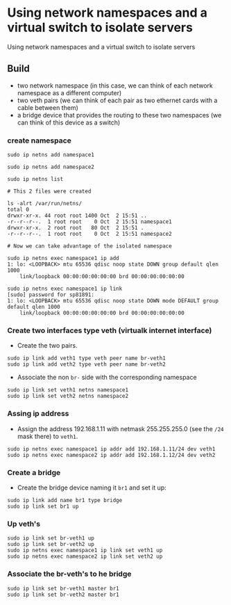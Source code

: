 
# Using network namespaces and a virtual switch to isolate servers

Using network namespaces and a virtual switch to isolate servers

## Build

- two network namespace (in this case, we can think of each network namespace as a different computer)
- two veth pairs (we can think of each pair as two ethernet cards with a cable between them)
- a bridge device that provides the routing to these two namespaces (we can think of this device as a switch)

### create namespace
```
sudo ip netns add namespace1

sudo ip netns add namespace2

sudo ip netns list

# This 2 files were created

ls -alrt /var/run/netns/
total 0
drwxr-xr-x. 44 root root 1400 Oct  2 15:51 ..
-r--r--r--.  1 root root    0 Oct  2 15:51 namespace1
drwxr-xr-x.  2 root root   80 Oct  2 15:51 .
-r--r--r--.  1 root root    0 Oct  2 15:51 namespace2

# Now we can take advantage of the isolated namespace

sudo ip netns exec namespace1 ip add
1: lo: <LOOPBACK> mtu 65536 qdisc noop state DOWN group default qlen 1000
    link/loopback 00:00:00:00:00:00 brd 00:00:00:00:00:00
    
sudo ip netns exec namespace1 ip link
[sudo] password for sp81891: 
1: lo: <LOOPBACK> mtu 65536 qdisc noop state DOWN mode DEFAULT group default qlen 1000
    link/loopback 00:00:00:00:00:00 brd 00:00:00:00:00:00

```

### Create two interfaces type veth (virtualk internet interface)

- Create the two pairs.
```
sudo ip link add veth1 type veth peer name br-veth1
sudo ip link add veth2 type veth peer name br-veth2

```

- Associate the non `br-` side with the corresponding namespace

```
sudo ip link set veth1 netns namespace1
sudo ip link set veth2 netns namespace2
```
### Assing ip address

- Assign the address 192.168.1.11 with netmask 255.255.255.0 (see the `/24` mask there) to `veth1`.

```
sudo ip netns exec namespace1 ip addr add 192.168.1.11/24 dev veth1
sudo ip netns exec namespace2 ip addr add 192.168.1.12/24 dev veth2
```
### Create a bridge

- Create the bridge device naming it `br1` and set it up:

```
sudo ip link add name br1 type bridge
sudo ip link set br1 up
```

### Up veth's

```
sudo ip link set br-veth1 up
sudo ip link set br-veth2 up
sudo ip netns exec namespace1 ip link set veth1 up
sudo ip netns exec namespace2 ip link set veth2 up
```

### Associate the br-veth's to he bridge

```
sudo ip link set br-veth1 master br1
sudo ip link set br-veth2 master br1

```

